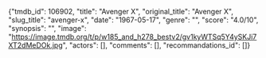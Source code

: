 {"tmdb_id": 106902, "title": "Avenger X", "original_title": "Avenger X", "slug_title": "avenger-x", "date": "1967-05-17", "genre": "", "score": "4.0/10", "synopsis": "", "image": "https://image.tmdb.org/t/p/w185_and_h278_bestv2/gv1kyWTSq5Y4ySKJi7XT2dMeDOk.jpg", "actors": [], "comments": [], "recommandations_id": []}
